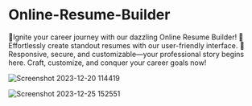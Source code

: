 # Online-Resume-Builder
 🌟Ignite your career journey with our dazzling Online Resume Builder! 🚀 Effortlessly create standout resumes with our user-friendly interface. 🚀 Responsive, secure, and customizable—your professional story begins here. Craft, customize, and conquer your career goals now!




![Screenshot 2023-12-20 114419](https://github.com/SAHIL7458/Online-Resume-Builder/assets/144415695/e8951afe-ab96-47a0-80e3-dc8de54bd90a)


![Screenshot 2023-12-25 152551](https://github.com/SAHIL7458/Online-Resume-Builder/assets/144415695/be30840c-49d7-4e6d-a8b1-46e68515bd8f)
